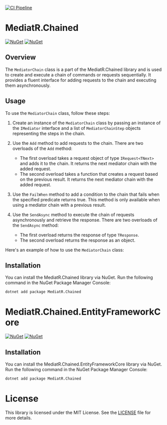 
[![CI Pipeline](https://github.com/JimGeersinga/MediatR.Chained/actions/workflows/ci-pipeline.yml/badge.svg)](https://github.com/JimGeersinga/MediatR.ChainedT/actions/workflows/ci-pipeline.yml)



# MediatR.Chained

[![NuGet](https://img.shields.io/nuget/dt/MediatR.Chained.svg)](https://www.nuget.org/packages/MediatR.Chained) 
[![NuGet](https://img.shields.io/nuget/vpre/MediatR.Chained.svg)](https://www.nuget.org/packagesMediatR.Chained)

## Overview
The `MediatorChain` class is a part of the MediatR.Chained library and is used to create and execute a chain of commands or requests sequentially. It provides a fluent interface for adding requests to the chain and executing them asynchronously.

## Usage
To use the `MediatorChain` class, follow these steps:

1. Create an instance of the `MediatorChain` class by passing an instance of the `IMediator` interface and a list of `MediatorChainStep` objects representing the steps in the chain.

2. Use the `Add` method to add requests to the chain. There are two overloads of the `Add` method:
   - The first overload takes a request object of type `IRequest<TNext>` and adds it to the chain. It returns the next mediator chain with the added request.
   - The second overload takes a function that creates a request based on the previous result. It returns the next mediator chain with the added request.

3. Use the `FailWhen` method to add a condition to the chain that fails when the specified predicate returns true. This method is only available when using a mediator chain with a previous result.

4. Use the `SendAsync` method to execute the chain of requests asynchronously and retrieve the response. There are two overloads of the `SendAsync` method:
   - The first overload returns the response of type `TResponse`.
   - The second overload returns the response as an object.

Here's an example of how to use the `MediatorChain` class:

## Installation
You can install the MediatR.Chained library via NuGet. Run the following command in the NuGet Package Manager Console:
```bash 
dotnet add package MediatR.Chained
```



# MediatR.Chained.EntityFrameworkCore

[![NuGet](https://img.shields.io/nuget/dt/MediatR.Chained.EntityFrameworkCore.svg)](https://www.nuget.org/packages/MediatR.Chained.EntityFrameworkCore) 
[![NuGet](https://img.shields.io/nuget/vpre/MediatR.Chained.EntityFrameworkCore.svg)](https://www.nuget.org/packagesMediatR.Chained.EntityFrameworkCore)

## Installation
You can install the MediatR.Chained.EntityFrameworkCore library via NuGet. Run the following command in the NuGet Package Manager Console:
```bash 
dotnet add package MediatR.Chained
```


# License
This library is licensed under the MIT License. See the [LICENSE](LICENSE) file for more details.